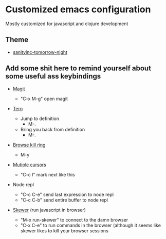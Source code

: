 # Customized emacs configuration

Mostly customized for javascript and clojure development

## Theme
* [sanityinc-tomorrow-night](https://github.com/purcell/color-theme-sanityinc-tomorrow)

## Add some shit here to remind yourself about some useful ass keybindings

* [Magit](https://github.com/magit/magit)
  * "C-x M-g" open magit

* [Tern](https://github.com/ternjs/tern)
  * Jump to definition
    * M-.
  * Bring you back from definition
    * M-.

* [Browse kill ring](https://github.com/browse-kill-ring/browse-kill-ring)
  * M-y

* [Mutiple cursors](https://github.com/magnars/multiple-cursors.el)
  * "C-c l" mark next like this

* Node repl
  * "C-c C-e" send last expression to node repl
  * "C-c C-b" send entire buffer to node repl

* [Skewer](https://github.com/skeeto/skewer-mode) (run javascript in browser)
  * "M-x run-skewer" to connect to the damn browser
  * "C-x C-e" to run commands in the browser (although it seems like skewer likes to kill your browser sessions

